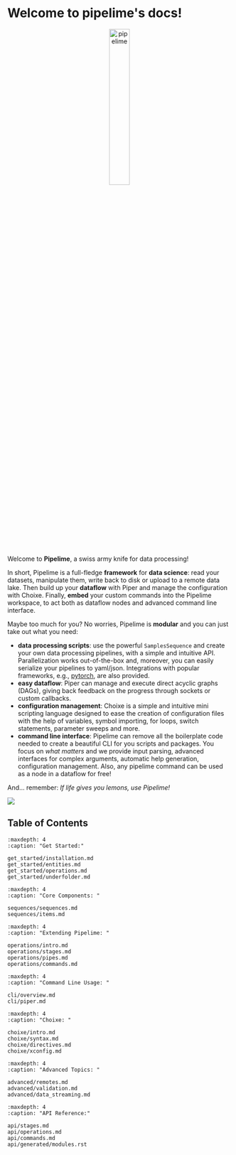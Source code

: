 # Welcome to pipelime's docs!

<p align="center">
    <img src="_static/pipelime_logo.svg" alt="pipelime" width="30%" height="30%" />
</p>

Welcome to **Pipelime**, a swiss army knife for data processing!

In short, Pipelime is a full-fledge **framework** for **data science**: read your datasets,
manipulate them, write back to disk or upload to a remote data lake.
Then build up your **dataflow** with Piper and manage the configuration with Choixe.
Finally, **embed** your custom commands into the Pipelime workspace, to act both as dataflow nodes and advanced command line interface.

Maybe too much for you? No worries, Pipelime is **modular** and you can just take out what you need:
- **data processing scripts**: use the powerful `SamplesSequence` and create your own data processing pipelines, with a simple and intuitive API. Parallelization works out-of-the-box and, moreover, you can easily serialize your pipelines to yaml/json. Integrations with popular frameworks, e.g., [pytorch](https://pytorch.org/), are also provided.
- **easy dataflow**: Piper can manage and execute direct acyclic graphs (DAGs), giving back feedback on the progress through sockets or custom callbacks.
- **configuration management**: Choixe is a simple and intuitive mini scripting language designed to ease the creation of configuration files with the help of variables, symbol importing, for loops, switch statements, parameter sweeps and more.
- **command line interface**: Pipelime can remove all the boilerplate code needed to create a beautiful CLI for you scripts and packages. You focus on *what matters* and we provide input parsing, advanced interfaces for complex arguments, automatic help generation, configuration management. Also, any pipelime command can be used as a node in a dataflow for free!

And... remember: *If life gives you lemons, use Pipelime!*

![](https://imgs.xkcd.com/comics/data_pipeline.png)

## Table of Contents

```{toctree}
:maxdepth: 4
:caption: "Get Started:"

get_started/installation.md
get_started/entities.md
get_started/operations.md
get_started/underfolder.md
```

```{toctree}
:maxdepth: 4
:caption: "Core Components: "

sequences/sequences.md
sequences/items.md
```

```{toctree}
:maxdepth: 4
:caption: "Extending Pipelime: "

operations/intro.md
operations/stages.md
operations/pipes.md
operations/commands.md
```

```{toctree}
:maxdepth: 4
:caption: "Command Line Usage: "

cli/overview.md
cli/piper.md
```

```{toctree}
:maxdepth: 4
:caption: "Choixe: "

choixe/intro.md
choixe/syntax.md
choixe/directives.md
choixe/xconfig.md
```

```{toctree}
:maxdepth: 4
:caption: "Advanced Topics: "

advanced/remotes.md
advanced/validation.md
advanced/data_streaming.md
```

```{toctree}
:maxdepth: 4
:caption: "API Reference:"

api/stages.md
api/operations.md
api/commands.md
api/generated/modules.rst
```
